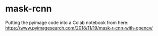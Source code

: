 # mask-rcnn

Putting the pyimage code into a Colab notebook
from here:  https://www.pyimagesearch.com/2018/11/19/mask-r-cnn-with-opencv/

